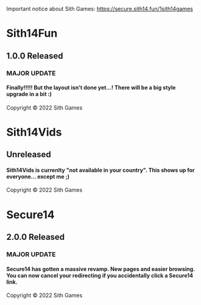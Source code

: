 Important notice about Sith Games: https://secure.sith14.fun/1sith14games

# Sith14Fun
## 1.0.0 Released
### MAJOR UPDATE
#### Finally!!!!! But the layout isn't done yet...! There will be a big style upgrade in a bit :)
Copyright © 2022 Sith Games


# Sith14Vids
## Unreleased
#### Sith14Vids is currenlty "not available in your country". This shows up for everyone... except me ;)
Copyright © 2022 Sith Games


# Secure14
## 2.0.0 Released
### MAJOR UPDATE
#### Secure14 has gotten a massive revamp. New pages and easier browsing. You can now cancel your redirecting if you accidentally click a Secure14 link.
Copyright © 2022 Sith Games
